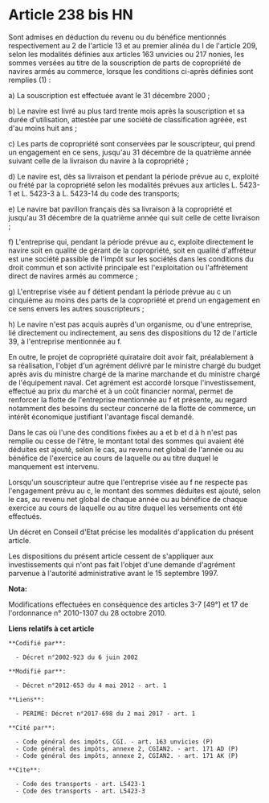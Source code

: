 # Article 238 bis HN

Sont admises en déduction du revenu ou du bénéfice mentionnés respectivement au 2 de l'article 13 et au premier alinéa du I
de l'article 209, selon les modalités définies aux articles 163 unvicies ou 217 nonies, les sommes versées au titre de la
souscription de parts de copropriété de navires armés au commerce, lorsque les conditions ci-après définies sont remplies
(1) : 

a) La souscription est effectuée avant le 31 décembre 2000 ; 

b) Le navire est livré au plus tard trente mois après la souscription et sa durée d'utilisation, attestée par une société de
classification agréée, est d'au moins huit ans ; 

c) Les parts de copropriété sont conservées par le souscripteur, qui prend un engagement en ce sens, jusqu'au 31 décembre de
la quatrième année suivant celle de la livraison du navire à la copropriété ; 

d) Le navire est, dès sa livraison et pendant la période prévue au c, exploité ou frété par la copropriété selon les
modalités prévues aux articles L. 5423-1 et L. 5423-3 à L. 5423-14 du code des transports; 

e) Le navire bat pavillon français dès sa livraison à la copropriété et jusqu'au 31 décembre de la quatrième année qui suit
celle de cette livraison ; 

f) L'entreprise qui, pendant la période prévue au c, exploite directement le navire soit en qualité de gérant de la
copropriété, soit en qualité d'affréteur est une société passible de l'impôt sur les sociétés dans les conditions du droit
commun et son activité principale est l'exploitation ou l'affrètement direct de navires armés au commerce ; 

g) L'entreprise visée au f détient pendant la période prévue au c un cinquième au moins des parts de la copropriété et prend
un engagement en ce sens envers les autres souscripteurs ; 

h) Le navire n'est pas acquis auprès d'un organisme, ou d'une entreprise, lié directement ou indirectement, au sens des
dispositions du 12 de l'article 39, à l'entreprise mentionnée au f. 

En outre, le projet de copropriété quirataire doit avoir fait, préalablement à sa réalisation, l'objet d'un agrément délivré
par le ministre chargé du budget après avis du ministre chargé de la marine marchande et du ministre chargé de l'équipement
naval. Cet agrément est accordé lorsque l'investissement, effectué au prix du marché et à un coût financier normal, permet de
renforcer la flotte de l'entreprise mentionnée au f et présente, au regard notamment des besoins du secteur concerné de la
flotte de commerce, un intérêt économique justifiant l'avantage fiscal demandé. 

Dans le cas où l'une des conditions fixées au a et b et d à h n'est pas remplie ou cesse de l'être, le montant total des
sommes qui avaient été déduites est ajouté, selon le cas, au revenu net global de l'année ou au bénéfice de l'exercice au
cours de laquelle ou au titre duquel le manquement est intervenu. 

Lorsqu'un souscripteur autre que l'entreprise visée au f ne respecte pas l'engagement prévu au c, le montant des sommes
déduites est ajouté, selon le cas, au revenu net global de chaque année ou au bénéfice de chaque exercice au cours de
laquelle ou au titre duquel les versements ont été effectués. 

Un décret en Conseil d'Etat précise les modalités d'application du présent article. 

Les dispositions du présent article cessent de s'appliquer aux investissements qui n'ont pas fait l'objet d'une demande
d'agrément parvenue à l'autorité administrative avant le 15 septembre 1997.

**Nota:**

Modifications effectuées en conséquence des articles 3-7 [49°] et 17 de l'ordonnance n° 2010-1307 du 28 octobre 2010.

**Liens relatifs à cet article**

	**Codifié par**:

	  - Décret n°2002-923 du 6 juin 2002

	**Modifié par**:

	  - Décret n°2012-653 du 4 mai 2012 - art. 1

	**Liens**:

	  - PERIME: Décret n°2017-698 du 2 mai 2017 - art. 1

	**Cité par**:

	  - Code général des impôts, CGI. - art. 163 unvicies (P)
	  - Code général des impôts, annexe 2, CGIAN2. - art. 171 AD (P)
	  - Code général des impôts, annexe 2, CGIAN2. - art. 171 AK (P)

	**Cite**:

	  - Code des transports - art. L5423-1
	  - Code des transports - art. L5423-3
